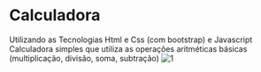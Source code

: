# Calculadora

Utilizando as Tecnologias Html e Css (com bootstrap) e Javascript
Calculadora simples que utiliza as operações aritméticas básicas (multiplicação, divisão, soma, subtração)
![1](https://user-images.githubusercontent.com/75175885/119189627-aa2b9680-ba52-11eb-8130-4c858fc55606.png)

